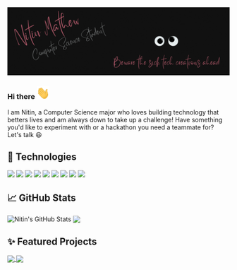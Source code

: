 <!-- [![Header](https://raw.githubusercontent.com/NitinMa2/NitinMa2/main/nitin_header.gif "Header")](https://github.com/NitinMa2) -->
<img src="https://raw.githubusercontent.com/NitinMa2/NitinMa2/main/nitin_header.gif">

### Hi there <img src="https://raw.githubusercontent.com/NitinMa2/NitinMa2/main/wave.gif" width="30px">

I am Nitin, a Computer Science major who loves building technology that betters lives and am always down to take up a challenge! Have something you'd like to experiment with or a hackathon you need a teammate for? Let's talk 😆

## 🔧 Technologies

![](https://img.shields.io/badge/Editor-VSCode-informational?style=flat&logo=visualstudiocode&logoColor=white&color=2bbc8a)
![](https://img.shields.io/badge/Code-Python-informational?style=flat&logo=python&logoColor=white&color=2bbc8a)
![](https://img.shields.io/badge/Code-JavaScript-informational?style=flat&logo=javascript&logoColor=white&color=2bbc8a)
![](https://img.shields.io/badge/Code-TypeScript-informational?style=flat&logo=typescript&logoColor=white&color=2bbc8a)
![](https://img.shields.io/badge/Code-Java-informational?style=flat&logo=java&logoColor=white&color=2bbc8a)
![](https://img.shields.io/badge/Code-Vue-informational?style=flat&logo=vue.js&logoColor=white&color=2bbc8a)
![](https://img.shields.io/badge/Shell-Bash-informational?style=flat&logo=gnu-bash&logoColor=white&color=2bbc8a)
![](https://img.shields.io/badge/OS-Windows-informational?style=flat&logo=windows&logoColor=white&color=2bbc8a)
![](https://img.shields.io/badge/OS-Linux-informational?style=flat&logo=linux&logoColor=white&color=2bbc8a)

## &#x1f4c8; GitHub Stats

<img align="center" src="https://github-readme-stats.vercel.app/api?username=NitinMa2&show_icons=true&line_height=27&count_private=true&title_color=ffffff&text_color=c9cacc&icon_color=2bbc8a&bg_color=1d1f21" alt="Nitin's GitHub Stats" />
<img align="center" src="https://github-readme-stats.vercel.app/api/top-langs/?username=NitinMa2&hide=jupyter%20notebook,html,css&title_color=ffffff&text_color=c9cacc&icon_color=2bbc8a&bg_color=1d1f21&langs_count=3" />

## &#10024; Featured Projects

<a href="https://github.com/NitinMa2/mammography-muscle-removal">
  <img align="center" src="https://github-readme-stats.vercel.app/api/pin/?username=NitinMa2&repo=mammography-muscle-removal&title_color=ffffff&text_color=c9cacc&icon_color=2bbc8a&bg_color=1d1f21" />
</a>

<a href="https://github.com/MUM-Open-Source/eureka-web-app">
  <img align="center" src="https://github-readme-stats.vercel.app/api/pin/?username=MUM-Open-Source&repo=eureka-web-app&title_color=ffffff&text_color=c9cacc&icon_color=2bbc8a&bg_color=1d1f21" />
</a>

<!--
**NitinMa2/NitinMa2** is a ✨ _special_ ✨ repository because its `README.md` (this file) appears on your GitHub profile.

Here are some ideas to get you started:

- 🔭 I’m currently working on ...
- 🌱 I’m currently learning ...
- 👯 I’m looking to collaborate on ...
- 🤔 I’m looking for help with ...
- 💬 Ask me about ...
- 📫 How to reach me: ...
- 😄 Pronouns: ...
- ⚡ Fun fact: ...
-->

